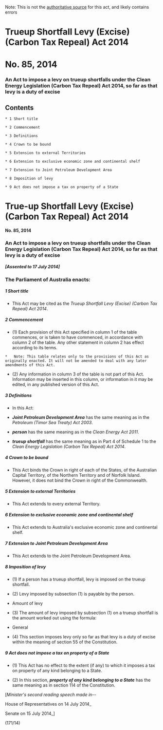 Note: This is not the [authoritative source](https://www.comlaw.gov.au/Details/C2014A00085) for this act, and likely contains errors

# Trueup Shortfall Levy (Excise) (Carbon Tax Repeal) Act 2014

# No. 85, 2014

### An Act to impose a levy on trueup shortfalls under the Clean Energy Legislation (Carbon Tax Repeal) Act 2014, so far as that levy is a duty of excise

## Contents

    * 1 Short title 

    * 2 Commencement 

    * 3 Definitions 

    * 4 Crown to be bound 

    * 5 Extension to external Territories 

    * 6 Extension to exclusive economic zone and continental shelf 

    * 7 Extension to Joint Petroleum Development Area 

    * 8 Imposition of levy 

    * 9 Act does not impose a tax on property of a State 

# True-up Shortfall Levy (Excise) (Carbon Tax Repeal) Act 2014

#### No. 85, 2014

### An Act to impose a levy on trueup shortfalls under the Clean Energy Legislation (Carbon Tax Repeal) Act 2014, so far as that levy is a duty of excise

##### [Assented to 17 July 2014]

### The Parliament of Australia enacts: 

##### 1  Short title

   * This Act may be cited as the _Trueup Shortfall Levy (Excise) (Carbon Tax Repeal) Act 2014_.

##### 2  Commencement

   * (1) Each provision of this Act specified in column 1 of the table commences, or is taken to have commenced, in accordance with column 2 of the table. Any other statement in column 2 has effect according to its terms.

    *  	Note: This table relates only to the provisions of this Act as originally enacted. It will not be amended to deal with any later amendments of this Act.

   * (2) Any information in column 3 of the table is not part of this Act. Information may be inserted in this column, or information in it may be edited, in any published version of this Act.

##### 3  Definitions

   * In this Act: 

   * **_Joint Petroleum Development Area_** has the same meaning as in the _Petroleum (Timor Sea Treaty) Act 2003_.

   * **_person_** has the same meaning as in the _Clean Energy Act 2011_.

   * **_trueup shortfall_** has the same meaning as in Part 4 of Schedule 1 to the _Clean Energy Legislation (Carbon Tax Repeal) Act 2014_.

##### 4  Crown to be bound

   * This Act binds the Crown in right of each of the States, of the Australian Capital Territory, of the Northern Territory and of Norfolk Island. However, it does not bind the Crown in right of the Commonwealth.

##### 5  Extension to external Territories

   * This Act extends to every external Territory.

##### 6  Extension to exclusive economic zone and continental shelf

   * This Act extends to Australia's exclusive economic zone and continental shelf.

##### 7  Extension to Joint Petroleum Development Area

   * This Act extends to the Joint Petroleum Development Area.

##### 8  Imposition of levy

   * (1) If a person has a trueup shortfall, levy is imposed on the trueup shortfall.

   * (2) Levy imposed by subsection (1) is payable by the person.

   * Amount of levy

   * (3) The amount of levy imposed by subsection (1) on a trueup shortfall is the amount worked out using the formula:

   * General

   * (4) This section imposes levy only so far as that levy is a duty of excise within the meaning of section 55 of the Constitution.

##### 9  Act does not impose a tax on property of a State

   * (1) This Act has no effect to the extent (if any) to which it imposes a tax on property of any kind belonging to a State.

   * (2) In this section, **_property of any kind belonging to a State_** has the same meaning as in section 114 of the Constitution.

[_Minister's second reading speech made in--_

House of Representatives on 14 July 2014_

Senate on 15 July 2014_]

(171/14)

